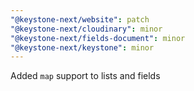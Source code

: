 ```yaml
---
"@keystone-next/website": patch
"@keystone-next/cloudinary": minor
"@keystone-next/fields-document": minor
"@keystone-next/keystone": minor
---
```


Added `map` support to lists and fields
